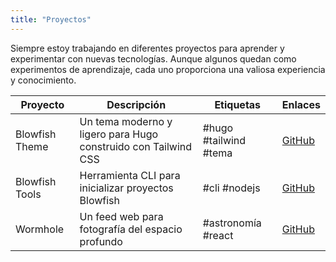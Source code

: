 ```yaml
---
title: "Proyectos"
---
```


Siempre estoy trabajando en diferentes proyectos para aprender y experimentar con nuevas tecnologías. Aunque algunos quedan como experimentos de aprendizaje, cada uno proporciona una valiosa experiencia y conocimiento.

| Proyecto | Descripción | Etiquetas | Enlaces |
|----------|-------------|-----------|----------|
| Blowfish Theme | Un tema moderno y ligero para Hugo construido con Tailwind CSS | #hugo #tailwind #tema | [GitHub](https://github.com/nunocoracao/blowfish) |
| Blowfish Tools | Herramienta CLI para inicializar proyectos Blowfish | #cli #nodejs | [GitHub](https://github.com/nunocoracao/blowfish-tools) |
| Wormhole | Un feed web para fotografía del espacio profundo | #astronomía #react | [GitHub](https://github.com/nunocoracao/wormhole) |